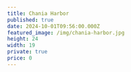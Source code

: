 ```yaml
---
title: Chania Harbor
published: true
date: 2024-10-01T09:56:00.000Z
featured_image: /img/chania-harbor.jpg
height: 24
width: 19
private: true
price: 0
---
```


